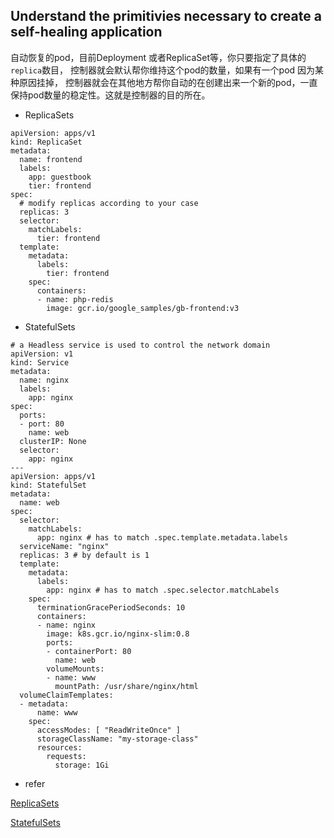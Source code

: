 ## Understand the primitivies necessary to create a self-healing application
自动恢复的pod，目前Deployment 或者ReplicaSet等，你只要指定了具体的`replica`数目，
控制器就会默认帮你维持这个pod的数量，如果有一个pod 因为某种原因挂掉，
控制器就会在其他地方帮你自动的在创建出来一个新的pod，一直保持pod数量的稳定性。这就是控制器的目的所在。

- ReplicaSets
```
apiVersion: apps/v1
kind: ReplicaSet
metadata:
  name: frontend
  labels:
    app: guestbook
    tier: frontend
spec:
  # modify replicas according to your case
  replicas: 3
  selector:
    matchLabels:
      tier: frontend
  template:
    metadata:
      labels:
        tier: frontend
    spec:
      containers:
      - name: php-redis
        image: gcr.io/google_samples/gb-frontend:v3
```

- StatefulSets

```
# a Headless service is used to control the network domain
apiVersion: v1
kind: Service
metadata:
  name: nginx
  labels:
    app: nginx
spec:
  ports:
  - port: 80
    name: web
  clusterIP: None
  selector:
    app: nginx
---
apiVersion: apps/v1
kind: StatefulSet
metadata:
  name: web
spec:
  selector:
    matchLabels:
      app: nginx # has to match .spec.template.metadata.labels
  serviceName: "nginx"
  replicas: 3 # by default is 1
  template:
    metadata:
      labels:
        app: nginx # has to match .spec.selector.matchLabels
    spec:
      terminationGracePeriodSeconds: 10
      containers:
      - name: nginx
        image: k8s.gcr.io/nginx-slim:0.8
        ports:
        - containerPort: 80
          name: web
        volumeMounts:
        - name: www
          mountPath: /usr/share/nginx/html
  volumeClaimTemplates:
  - metadata:
      name: www
    spec:
      accessModes: [ "ReadWriteOnce" ]
      storageClassName: "my-storage-class"
      resources:
        requests:
          storage: 1Gi
```

- refer 

[ReplicaSets](https://kubernetes.io/docs/concepts/workloads/controllers/replicaset/)

[StatefulSets](https://kubernetes.io/docs/concepts/workloads/controllers/statefulset/)
